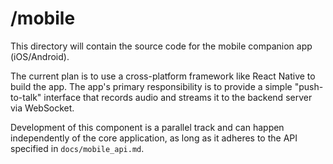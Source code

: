 # /mobile

This directory will contain the source code for the mobile companion app (iOS/Android).

The current plan is to use a cross-platform framework like React Native to build the app. The app's primary responsibility is to provide a simple "push-to-talk" interface that records audio and streams it to the backend server via WebSocket.

Development of this component is a parallel track and can happen independently of the core application, as long as it adheres to the API specified in `docs/mobile_api.md`. 